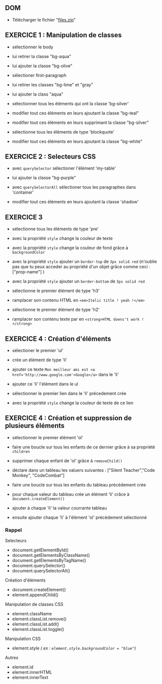 ## DOM

- Télécharger le fichier "[files.zip](./files.zip)"

## EXERCICE 1 : Manipulation de classes

- sélectionner le body 
- lui retirer la classe "bg-aqua"
- lui ajouter la classe "bg-olive"

- sélectioner first-paragraph
- lui retirer les classes "bg-lime" et "gray"
- lui ajouter la class "aqua"

- sélectionner tous les éléments qui ont la classe 'bg-silver'
- modifier tout ces éléments en leurs ajoutant la classe "bg-teal"
- modifier tout ces éléments en leurs supprimant la classe "bg-silver"

- sélectionne tous les éléments de type 'blockquote'
- modifier tout ces éléments en leurs ajoutant la classe "bg-white"

## EXERCICE 2  : Selecteurs CSS

- avec `querySelector` sélectioner l'élément 'my-table'
- lui ajouter la classe "bg-purple"

- avec `querySelectorAll` sélectioner tous les paragraphes dans 'container'
- modifier tout ces éléments en leurs ajoutant la classe 'shadow'

## EXERCICE 3

- sélectionne tous les éléments de type 'pre'
- avec la propriété `style` change la couleur de texte
- avec la propriété `style` change la couleur de fond grâce à `backgroundColor`

- avec la propriété `style` ajouter un `border-top` de `3px solid red` (n'oublie pas que tu peux acceder au propriété d'un objet grâce comme ceci : ["prop-name"] )
- avec la propriété `style` ajouter un `border-bottom` de `3px solid red`

- sélectionne le premier élément de type 'h3'
- ramplacer son contenu HTML en `<em>Itelic title ! yeah !</em>`

- sélectionne le premier élément de type 'h2'
- ramplacer son contenu texte par en `<strong>HTML doens't work !</strong>`


## EXERCICE 4 : Création d'éléments

- sélectioner le premier 'ul'
- crée un élément de type 'li'
- ajouter ce texte `Mon meilleur ami est <a href='http://www.google.com'>Google</a>` dans le 'li'
- ajouter ce 'li' l'élément dans le ul

- sélectionner le premier lien dans le 'li' précedement crée
- avec la propriété `style` change la couleur de texte de ce lien

## EXERCICE 4 : Création et suppression de plusieurs éléments

- sélectionner le premier élément 'ol'
- faire une boucle sur tous les enfants de ce dernier grâce à sa propriété `children`
- supprimer chaque enfant de 'ol' grâce à `removeChild()`

- déclare dans un tableau les valuers suivantes : ["Silent Teacher","Code Monkey", "CodeCombat"]
- faire une boucle sur tous les enfants du tableau précédement crée
- pour chaque valeur du tableau crée un élément 'li' crâce à `document.createElement()` 
- ajouter à chaque 'li' la valeur courrante tableau
- ensuite ajouter chaque 'li' à l'élément 'ol' précédement sélectionné


### Rappel

Selecteurs
- document.getElementById()
- document.getElementsByClassName()
- document.getElementsByTagName()
- document.querySelector()
- document.querySelectorAll()

Création d'éléments
- document.createElement()
- element.appendChild()

Manipulation de classes CSS
- element.className
- element.classList.remove()
- element.classList.add()
- element.classList.toggle()

Manipulation CSS
- element.style _( ex : `element.style.backgroundColor = "blue"`)_

Autres
- element.id
- element.innerHTML
- element.innerText




